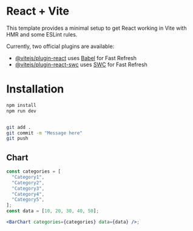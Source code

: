 # React + Vite

This template provides a minimal setup to get React working in Vite with HMR and some ESLint rules.

Currently, two official plugins are available:

- [@vitejs/plugin-react](https://github.com/vitejs/vite-plugin-react/blob/main/packages/plugin-react/README.md) uses [Babel](https://babeljs.io/) for Fast Refresh
- [@vitejs/plugin-react-swc](https://github.com/vitejs/vite-plugin-react-swc) uses [SWC](https://swc.rs/) for Fast Refresh

# Installation

```bash
npm install
npm run dev
```

<!-- Git Usuage -->

```bash

git add .
git commit -m "Message here"
git push

```
<!-- Components Usage -->

## Chart

```jsx
const categories = [
  "Category1",
  "Category2",
  "Category3",
  "Category4",
  "Category5",
];
const data = [10, 20, 30, 40, 50];

<BarChart categories={categories} data={data} />;
```
